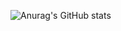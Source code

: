 ![Anurag's GitHub stats](https://github-readme-stats.vercel.app/api?username=kkookkss&show_icons=true&theme=tokyonight)
